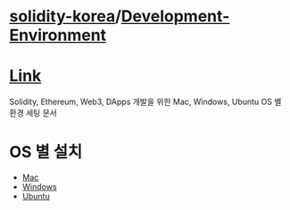 # [solidity-korea](https://github.com/solidity-korea)/[**Development-Environment**](https://github.com/solidity-korea/Development-Environment)

# [Link](https://solidity-korea.gitbooks.io/development-environment)

Solidity, Ethereum, Web3, DApps 개발을 위한 Mac, Windows, Ubuntu OS 별 환경 세팅 문서

# OS 별 설치 

* [Mac](/mac.md)
* [Windows](windows.md)
* [Ubuntu](ubuntu.md)



